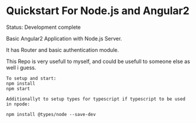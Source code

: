 Quickstart For Node.js and Angular2
========================
Status: Development complete

Basic Angular2 Application with Node.js Server. 

It has Router and basic authentication module.

This Repo is very usefull to myself, and could be usefull to someone else as well i guess.


```
To setup and start:
npm install
npm start

Additionallyt to setup types for typescript if typescript to be used in npode:

npm install @types/node --save-dev
```
